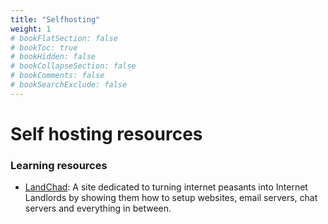 ```yaml
---
title: "Selfhosting"
weight: 1
# bookFlatSection: false
# bookToc: true
# bookHidden: false
# bookCollapseSection: false
# bookComments: false
# bookSearchExclude: false
---
```


# Self hosting resources


### Learning resources
- [LandChad](https://landchad.net): A site dedicated to turning internet peasants into Internet Landlords by showing them how to setup websites, email servers, chat servers and everything in between.
